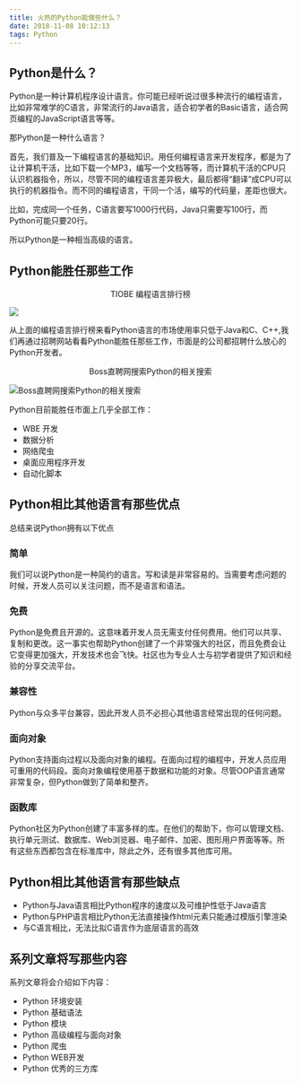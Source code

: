 ```yaml
---
title: 火热的Python能做些什么？
date: 2018-11-08 10:12:13
tags: Python
---
```


## Python是什么？

Python是一种计算机程序设计语言。你可能已经听说过很多种流行的编程语言，比如非常难学的C语言，非常流行的Java语言，适合初学者的Basic语言，适合网页编程的JavaScript语言等等。

那Python是一种什么语言？

首先，我们普及一下编程语言的基础知识。用任何编程语言来开发程序，都是为了让计算机干活，比如下载一个MP3，编写一个文档等等，而计算机干活的CPU只认识机器指令，所以，尽管不同的编程语言差异极大，最后都得“翻译”成CPU可以执行的机器指令。而不同的编程语言，干同一个活，编写的代码量，差距也很大。

比如，完成同一个任务，C语言要写1000行代码，Java只需要写100行，而Python可能只要20行。

所以Python是一种相当高级的语言。

## Python能胜任那些工作

<center> TIOBE 编程语言排行榜</center>

![](http://ww1.sinaimg.cn/large/773a7941gy1fx0fx6fvxnj21fq0m4ae9.jpg)

<p>从上面的编程语言排行榜来看Python语言的市场使用率只低于Java和C、C++,我们再通过招聘网站看看Python能胜任那些工作，市面是的公司都招聘什么放心的Python开发者。</p>


<center>Boss直聘网搜索Python的相关搜索</center>

![Boss直聘网搜索Python的相关搜索](http://ww1.sinaimg.cn/large/773a7941gy1fx0g38gwxej20ck0w4403.jpg)

Python目前能胜任市面上几乎全部工作：

- WBE 开发
- 数据分析
- 网络爬虫
- 桌面应用程序开发
- 自动化脚本

## Python相比其他语言有那些优点

总结来说Python拥有以下优点

### 简单

我们可以说Python是一种简约的语言。写和读是非常容易的。当需要考虑问题的时候，开发人员可以关注问题，而不是语言和语法。

### 免费

Python是免费且开源的。这意味着开发人员无需支付任何费用。他们可以共享、复制和更改。这一事实也帮助Python创建了一个非常强大的社区，而且免费会让它变得更加强大，开发技术也会飞快。社区也为专业人士与初学者提供了知识和经验的分享交流平台。

### 兼容性
Python与众多平台兼容，因此开发人员不必担心其他语言经常出现的任何问题。

### 面向对象

Python支持面向过程以及面向对象的编程。在面向过程的编程中，开发人员应用可重用的代码段。面向对象编程使用基于数据和功能的对象。尽管OOP语言通常非常复杂，但Python做到了简单和整齐。

### 函数库

Python社区为Python创建了丰富多样的库。在他们的帮助下，你可以管理文档、执行单元测试、数据库、Web浏览器、电子邮件、加密、图形用户界面等等。所有这些东西都包含在标准库中，除此之外，还有很多其他库可用。

## Python相比其他语言有那些缺点

- Python与Java语言相比Python程序的速度以及可维护性低于Java语言
- Python与PHP语言相比Python无法直接操作html元素只能通过模版引擎渲染
- 与C语言相比，无法比拟C语言作为底层语言的高效

## 系列文章将写那些内容

系列文章将会介绍如下内容：

 - Python 环境安装
 - Python 基础语法
 - Python 模块
 - Python 高级编程与面向对象
 - Python 爬虫
 - Python WEB开发
 - Python 优秀的三方库